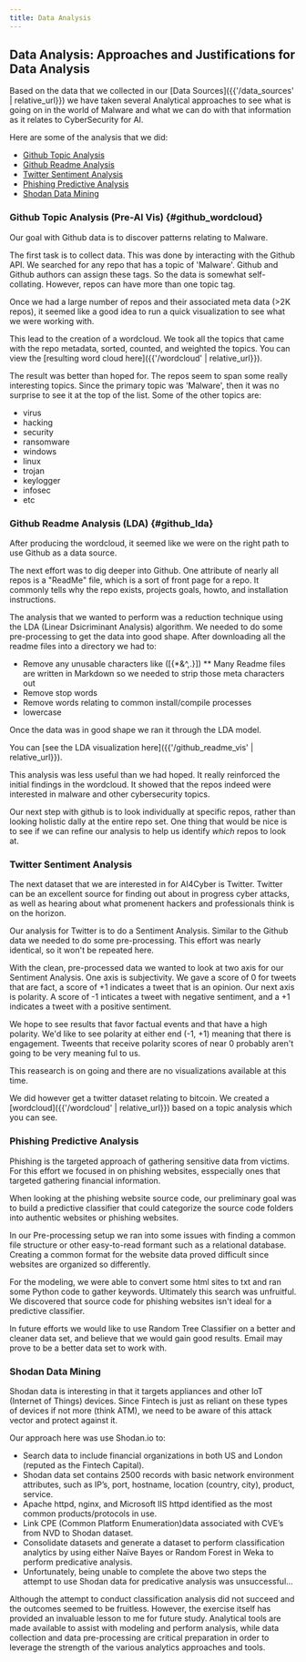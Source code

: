 ```yaml
---
title: Data Analysis
---
```


## Data Analysis: Approaches and Justifications for Data Analysis 

Based on the data that we collected in our [Data Sources]({{'/data_sources' | relative_url}}) we have taken several Analytical approaches to see what is going on in the world of Malware and what we can do with that information as it relates to CyberSecurity for AI.

Here are some of the analysis that we did:

* [Github Topic Analysis](#github_wordcloud)
* [Github Readme Analysis](#github_lda)
* [Twitter Sentiment Analysis](#twitter-sentiment-analysis)
* [Phishing Predictive Analysis](#phishing-predictive-analysis)
* [Shodan Data Mining](#shodan-data-mining)

### Github Topic Analysis (Pre-AI Vis) {#github_wordcloud}

Our goal with Github data is to discover patterns relating to Malware.

The first task is to collect data.  This was done by interacting with the Github API.  We searched for any repo that has a topic of 'Malware'.  Github and Github authors can assign these tags.  So the data is somewhat self-collating.  However, repos can have more than one topic tag. 

Once we had a large number of repos and their associated meta data (>2K repos), it seemed like a good idea to run a quick visualization to see what we were working with.

This lead to the creation of a wordcloud.  We took all the topics that came with the repo metadata, sorted, counted, and weighted the topics.  You can view the [resulting word cloud here]({{'/wordcloud' | relative_url}}).

The result was better than hoped for.  The repos seem to span some really interesting topics.  Since the primary topic was 'Malware', then it was no surprise to see it at the top of the list.  Some of the other topics are:
* virus
* hacking
* security
* ransomware
* windows
* linux
* trojan
* keylogger
* infosec
* etc

### Github Readme Analysis (LDA) {#github_lda}

After producing the wordcloud, it seemed like we were on the right path to use Github as a data source.

The next effort was to dig deeper into Github.  One attribute of nearly all repos is a "ReadMe" file, which is a sort of front page for a repo.  It commonly tells why the repo exists, projects goals, howto, and installation instructions.

The analysis that we wanted to perform was a reduction technique using the LDA (Linear Dsicriminant Analysis) algorithm.  We needed to do some pre-processing to get the data into good shape.  After downloading all the readme files into a directory we had to:

* Remove any unusable characters like ([{\*&^,.}])
** Many Readme files are written in Markdown so we needed to strip those meta characters out
* Remove stop words
* Remove words relating to common install/compile processes
* lowercase

Once the data was in good shape we ran it through the LDA model.  

You can [see the LDA visualization here]({{'/github_readme_vis' | relative_url}}).

This analysis was less useful than we had hoped.  It really reinforced the initial findings in the wordcloud.  It showed that the repos indeed were interested in malware and other cybersecurity topics.

Our next step with github is to look individually at specific repos, rather than looking holistic dally at the entire repo set.  One thing that would be nice is to see if we can refine our analysis to help us identify *which* repos to look at.

### Twitter Sentiment Analysis

The next dataset that we are interested in for AI4Cyber is Twitter.  Twitter can be an excellent source for finding out about in progress cyber attacks, as well as hearing about what promenent hackers and professionals think is on the horizon.

Our analysis for Twitter is to do a Sentiment Analysis.  Similar to the Github data we needed to do some pre-processing.  This effort was nearly identical, so it won't be repeated here.

With the clean, pre-processed data we wanted to look at two axis for our Sentiment Analysis.  One axis is subjectivity.  We gave a score of 0 for tweets that are fact, a score of +1 indicates a tweet that is an opinion.  Our next axis is polarity.  A score of -1 inticates a tweet with negative sentiment, and a +1 indicates a tweet with a positive sentiment.

We hope to see results that favor factual events and that have a high polarity.  We'd like to see polarity at either end (-1, +1) meaning that there is engagement.  Tweents that receive polarity scores of near 0 probably aren't going to be very meaning ful to us.

This reasearch is on going and there are no visualizations available at this time.

We did however get a twitter dataset relating to bitcoin.  We created a [wordcloud]({{'/wordcloud' | relative_url}}) based on a topic analysis which you can see.

### Phishing Predictive Analysis

Phishing is the targeted approach of gathering sensitive data from victims.  For this effort we focused in on phishing websites, esspecially ones that targeted gathering financial information.

When looking at the phishing website source code, our preliminary goal was to build a predictive classifier that could categorize the source code folders into authentic websites or phishing websites.

In our Pre-processing setup we ran into some issues with finding a common file structure or other easy-to-read formant such as a relational database.  Creating a common format for the website data proved difficult since websites are organized so differently.

For the modeling, we were able to convert some html sites to txt and ran some Python code to gather keywords.  Ultimately this search was unfruitful.  We discovered that source code for phishing websites isn't ideal for a predictive classifier.

In future efforts we would like to use Random Tree Classifier on a better and cleaner data set, and believe that we would gain good results.  Email may prove to be a better data set to work with.

### Shodan Data Mining

Shodan data is interesting in that it targets appliances and other IoT (Internet of Things) devices.  Since Fintech is just as reliant on these types of devices if not more (think ATM), we need to be aware of this attack vector and protect against it.

Our approach here was use Shodan.io to:

* Search data to include financial organizations in both US and London (reputed as the Fintech Capital).
* Shodan data set contains 2500 records with basic network environment attributes, such as IP’s, port, hostname, location (country, city), product, service.
* Apache httpd, nginx, and Microsoft IIS httpd identified as the most common products/protocols in use.
* Link CPE (Common Platform Enumeration)data associated with CVE’s from NVD to Shodan dataset.
* Consolidate datasets and generate a dataset to perform classification analytics by using either Naïve Bayes or Random Forest in Weka to perform predicative analysis.
* Unfortunately, being unable to complete the above two steps the attempt to use Shodan data for predicative analysis was unsuccessful...

Although the attempt to conduct classification analysis did not succeed and the outcomes seemed to be fruitless. However, the exercise itself has provided an invaluable lesson to me for future study. Analytical tools are made available to assist with modeling and perform analysis, while data collection and data pre-processing are critical preparation in order to leverage the strength of the various analytics approaches and tools.
